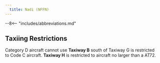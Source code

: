 ```yaml
---
  title: Nadi (NFFN)
---
```


--8<-- "includes/abbreviations.md"

## Taxiing Restrictions
Category D aircraft cannot use **Taxiway B** south of Taxiway G is restricted to Code C aircraft. **Taxiway H** is restricted to aircraft no larger than a AT72.


